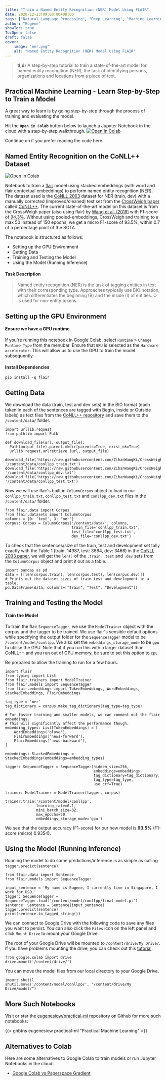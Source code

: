 ```yaml
---
title: "Train a Named Entity Recognition (NER) Model Using FLAIR"
date: 2020-12-23T09:00:00+08:00
tags: ["Natural Language Processing", "Deep Learning", "Machine Learning", "GPU", "Source Code", "PyTorch", "Named Entity Recognition", "Jupyter Notebook", "Colab"]
author: "Eugene"
showToc: true
TocOpen: false
draft: false
cover:
    image: "ner.png"
    alt: "Named Entity Recognition (NER) Model Using FLAIR"
---
```


> **tl;dr** A step-by-step tutorial to train a state-of-the-art model for named entity recongition (NER), 
>the task of identifying persons, organizations and locations from a piece of text.

## Practical Machine Learning - Learn Step-by-Step to Train a Model

A great way to learn is by going step-by-step through the process of training and evaluating the model.

Hit the **`Open in Colab`** button below to launch a Jupyter Notebook in the cloud with a step-by-step walkthrough.
[![Open In Colab](https://colab.research.google.com/assets/colab-badge.svg)](https://colab.research.google.com/github/eugenesiow/practical-ml/blob/master/notebooks/Named_Entity_Recognition_CoNLLpp.ipynb "Open in Colab")

Continue on if you prefer reading the code here.

## Named Entity Recognition on the CoNLL++ Dataset

[![Open In Colab](https://colab.research.google.com/assets/colab-badge.svg)](https://colab.research.google.com/github/eugenesiow/practical-ml/blob/master/notebooks/Named_Entity_Recognition_CoNLLpp.ipynb "Open in Colab")

Notebook to train a [flair](https://github.com/flairNLP/flair) model using stacked embeddings (with word and flair 
contextual embeddings) to perform named entity recognition (NER). The dataset used is the [CoNLL 2003](https://www.aclweb.org/anthology/W03-0419.pdf) dataset for NER (train, dev) with a manually corrected (improved/cleaned) test set from the [CrossWeigh paper](https://arxiv.org/abs/1909.01441) called [CoNLL++](https://github.com/ZihanWangKi/CrossWeigh#data). The current state-of-the-art model on this dataset is from the CrossWeigh paper (also using flair) by [Wang et al. (2019)](https://www.aclweb.org/anthology/D19-1519/) with F1-score of [94.3%](http://nlpprogress.com/english/named_entity_recognition.html). Without using pooled-embeddings, CrossWeigh and training to a max 50 instead of 150 epochs, we get a micro F1-score of 93.5%, within 0.7 of a percentage point of the SOTA.

The notebook is structured as follows:
* Setting up the GPU Environment
* Getting Data
* Training and Testing the Model
* Using the Model (Running Inference)

#### Task Description

> Named entity recognition (NER) is the task of tagging entities in text with their corresponding type. Approaches typically use BIO notation, which differentiates the beginning (B) and the inside (I) of entities. O is used for non-entity tokens.

## Setting up the GPU Environment

#### Ensure we have a GPU runtime

If you're running this notebook in Google Colab, select `Runtime` > `Change Runtime Type` from the menubar. Ensure that `GPU` is selected as the `Hardware accelerator`. This will allow us to use the GPU to train the model subsequently.

#### Install Dependencies


```
pip install -q flair
```

## Getting Data

We download the data (train, test and dev sets) in the BIO format (each token in each of the sentences are tagged with Begin, Inside or Outside labels) as text files from the [CoNLL++ repository](https://github.com/ZihanWangKi/CrossWeigh) and save them to the `/content/data/` folder.


```
import urllib.request
from pathlib import Path

def download_file(url, output_file):
  Path(output_file).parent.mkdir(parents=True, exist_ok=True)
  urllib.request.urlretrieve (url, output_file)

download_file('https://raw.githubusercontent.com/ZihanWangKi/CrossWeigh/master/data/conllpp_train.txt', '/content/data/conllpp_train.txt')
download_file('https://raw.githubusercontent.com/ZihanWangKi/CrossWeigh/master/data/conllpp_dev.txt', '/content/data/conllpp_dev.txt')
download_file('https://raw.githubusercontent.com/ZihanWangKi/CrossWeigh/master/data/conllpp_test.txt', '/content/data/conllpp_test.txt')
```

Now we will use flair's built in `ColumnCorpus` object to load in our `conllpp_train.txt`, `conllpp_test.txt` and `conllpp_dev.txt` files in the `/content/data/` folder.


```
from flair.data import Corpus
from flair.datasets import ColumnCorpus
columns = {0: 'text', 3: 'ner'}
corpus: Corpus = ColumnCorpus('/content/data/', columns,
                              train_file='conllpp_train.txt',
                              test_file='conllpp_test.txt',
                              dev_file='conllpp_dev.txt')
```

To check that the sentences/size of the train, test and development set tally exactly with the Table 1 (train: 14987, test: 3684, dev: 3466) in the [CoNLL 2003 paper](https://www.aclweb.org/anthology/W03-0419.pdf), we will get the `len()` of the `.train`, `.test` and `.dev` sets from the `ColumnCorpus` object and print it out as a table.


```
import pandas as pd
data = [[len(corpus.train), len(corpus.test), len(corpus.dev)]]
# Prints out the dataset sizes of train test and development in a table.
pd.DataFrame(data, columns=["Train", "Test", "Development"])
```

## Training and Testing the Model

#### Train the Model

To train the flair `SequenceTagger`, we use the `ModelTrainer` object with the corpus and the tagger to be trained. We use flair's sensible default options while specifying the output folder for the `SequenceTagger` model to be `/content/model/conllpp`. We also set the `embeddings_storage_mode` to be `gpu` to utilise the GPU. Note that if you run this with a larger dataset than CoNLL++ and you run out of GPU memory, be sure to set this option to `cpu`.

Be prepared to allow the training to run for a few hours.


```
import flair
from typing import List
from flair.trainers import ModelTrainer
from flair.models import SequenceTagger
from flair.embeddings import TokenEmbeddings, WordEmbeddings, StackedEmbeddings, FlairEmbeddings

tag_type = 'ner'
tag_dictionary = corpus.make_tag_dictionary(tag_type=tag_type)

# For faster training and smaller models, we can comment out the flair embeddings.
# This will significantly affect the performance though.
embedding_types: List[TokenEmbeddings] = [
    WordEmbeddings('glove'),
    FlairEmbeddings('news-forward'),
    FlairEmbeddings('news-backward'),
]

embeddings: StackedEmbeddings = StackedEmbeddings(embeddings=embedding_types)

tagger: SequenceTagger = SequenceTagger(hidden_size=256,
                                        embeddings=embeddings,
                                        tag_dictionary=tag_dictionary,
                                        tag_type=tag_type,
                                        use_crf=True)

trainer: ModelTrainer = ModelTrainer(tagger, corpus)

trainer.train('/content/model/conllpp',
              learning_rate=0.1,
              mini_batch_size=32,
              max_epochs=50,
              embeddings_storage_mode='gpu')
```


We see that the output accuracy (F1-score) for our new model is **93.5%** (F1-score (micro) 0.9354).

## Using the Model (Running Inference)

Running the model to do some predictions/inference is as simple as calling `tagger.predict(sentence)`.


```
from flair.data import Sentence
from flair.models import SequenceTagger

input_sentence = 'My name is Eugene, I currently live in Singapore, I work for DSO.'
tagger: SequenceTagger = SequenceTagger.load("/content/model/conllpp/final-model.pt")
sentence: Sentence = Sentence(input_sentence)
tagger.predict(sentence)
print(sentence.to_tagged_string())
```

We can connect to Google Drive with the following code to save any files you want to persist. You can also click the `Files` icon on the left panel and click `Mount Drive` to mount your Google Drive.

The root of your Google Drive will be mounted to `/content/drive/My Drive/`. If you have problems mounting the drive, you can check out this [tutorial](https://towardsdatascience.com/downloading-datasets-into-google-drive-via-google-colab-bcb1b30b0166).


```
from google.colab import drive
drive.mount('/content/drive/')
```

You can move the model files from our local directory to your Google Drive.


```
import shutil
shutil.move('/content/model/conllpp/', "/content/drive/My Drive/model/")
```

## More Such Notebooks

Visit or star the [eugenesiow/practical-ml](https://github.com/eugenesiow/practical-ml) repository on Github for more such notebooks:

{{< ghbtns eugenesiow practical-ml "Practical Machine Learning" >}}

## Alternatives to Colab

Here are some alternatives to Google Colab to train models or run Jupyter Notebooks in the cloud:

- [Google Colab vs Paperspace Gradient](https://news.machinelearning.sg/posts/google_colab_vs_paperspace_gradient/)

